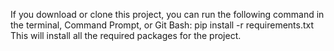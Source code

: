 If you download or clone this project, you can run the following command in the terminal, Command Prompt, or Git Bash:
pip install -r requirements.txt
This will install all the required packages for the project.
